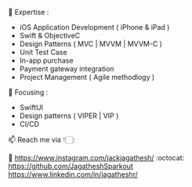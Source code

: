 🚀 Expertise :

- iOS Application Development ( iPhone & iPad )
- Swift & ObjectiveC
- Design Patterns ( MVC | MVVM | MVVM-C )
- Unit Test Case
- In-app purchase
- Payment gateway integration
- Project Management ( Agile methodlogy )

🎯 Focusing :

- SwiftUI
- Design patterns ( VIPER | VIP )
- CI/CD


📫 Reach me via 👇🏻:

:rainbow: https://www.instagram.com/jackjagathesh/
:octocat: https://github.com/JagatheshSparkout
https://www.linkedin.com/in/jagatheshr/
